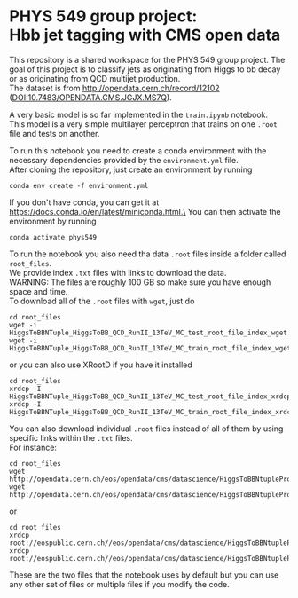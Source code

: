 # PHYS 549 group project: <br> Hbb jet tagging with CMS open data


This repository is a shared workspace for the PHYS 549 group project.
The goal of this project is to classify jets as originating from Higgs to bb decay or as originating from QCD multijet production.\
The dataset is from http://opendata.cern.ch/record/12102 ([DOI:10.7483/OPENDATA.CMS.JGJX.MS7Q](http://doi.org/10.7483/OPENDATA.CMS.JGJX.MS7Q)).

A very basic model is so far implemented in the `train.ipynb` notebook.\
This model is a very simple multilayer perceptron that trains on one `.root` file and tests on another.

To run this notebook you need to create a conda environment with the necessary dependencies provided by the `environment.yml` file.\
After cloning the repository, just create an environment by running 
```
conda env create -f environment.yml
```
If you don't have conda, you can get it at https://docs.conda.io/en/latest/miniconda.html.\
You can then activate the environment by running 
```
conda activate phys549
```
To run the notebook you also need tha data `.root` files inside a folder called `root_files`.\
We provide index `.txt` files with links to download the data.\
WARNING: The files are roughly 100 GB so make sure you have enough space and time.\
To download all of the `.root` files with `wget`, just do
```
cd root_files
wget -i HiggsToBBNTuple_HiggsToBB_QCD_RunII_13TeV_MC_test_root_file_index_wget.txt
wget -i HiggsToBBNTuple_HiggsToBB_QCD_RunII_13TeV_MC_train_root_file_index_wget.txt
```
or you can also use XRootD if you have it installed
```
cd root_files
xrdcp -I HiggsToBBNTuple_HiggsToBB_QCD_RunII_13TeV_MC_test_root_file_index_xrdcp.txt
xrdcp -I HiggsToBBNTuple_HiggsToBB_QCD_RunII_13TeV_MC_train_root_file_index_xrdcp.txt
```
You can also download individual `.root` files instead of all of them by using specific links within the `.txt` files.\
For instance:
```
cd root_files
wget http://opendata.cern.ch/eos/opendata/cms/datascience/HiggsToBBNtupleProducerTool/HiggsToBBNTuple_HiggsToBB_QCD_RunII_13TeV_MC/test/ntuple_merged_0.root
wget http://opendata.cern.ch/eos/opendata/cms/datascience/HiggsToBBNtupleProducerTool/HiggsToBBNTuple_HiggsToBB_QCD_RunII_13TeV_MC/test/ntuple_merged_10.root
```
or
```
cd root_files
xrdcp root://eospublic.cern.ch//eos/opendata/cms/datascience/HiggsToBBNtupleProducerTool/HiggsToBBNTuple_HiggsToBB_QCD_RunII_13TeV_MC/test/ntuple_merged_0.root
xrdcp root://eospublic.cern.ch//eos/opendata/cms/datascience/HiggsToBBNtupleProducerTool/HiggsToBBNTuple_HiggsToBB_QCD_RunII_13TeV_MC/test/ntuple_merged_10.root
```
These are the two files that the notebook uses by default but you can use any other set of files or multiple files if you modify the code.